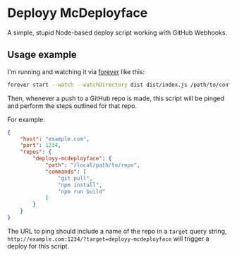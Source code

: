 # Deployy McDeployface

A simple, stupid Node-based deploy script working with GitHub Webhooks.

## Usage example
I'm running and watching it via [forever](https://github.com/foreverjs/forever) like this:

```bash
forever start --watch --watchDirectory dist dist/index.js /path/to/config.json
```

Then, whenever a push to a GitHub repo is made, this script will be pinged and perform the steps outlined for that repo.

For example:

```json
{
    "host": "example.com",
    "port": 1234,
    "repos": {
        "deployy-mcdeployface": {
            "path": "/local/path/to/repo",
            "commands": [
                "git pull",
                "npm install",
                "npm run build"
            ]
        }
    }
}
```

The URL to ping should include a name of the repo in a `target` query string, `http://example.com:1234/?target=deployy-mcdeployface` will trigger a deploy for this script.
